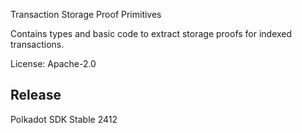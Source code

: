 Transaction Storage Proof Primitives

Contains types and basic code to extract storage proofs for indexed transactions.

License: Apache-2.0


## Release

Polkadot SDK Stable 2412

